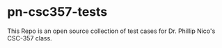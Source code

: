 # pn-csc357-tests
This Repo is an open source collection of test cases for Dr. Phillip Nico's CSC-357 class.
